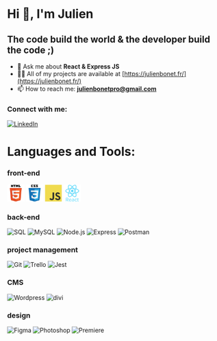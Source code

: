 # Hi 👋, I'm Julien
## The code build the world & the developer build the code ;)

- 💬 Ask me about **React & Express JS**
- 👨‍💻 All of my projects are available at [https://julienbonet.fr/](https://julienbonet.fr/)
- 📫 How to reach me: **julienbonetpro@gmail.com**

### Connect with me:
<p align="left">
  <a href="https://linkedin.com/in/julien-bonet/" target="_blank">
    <img src="https://raw.githubusercontent.com/rahuldkjain/github-profile-readme-generator/master/src/images/icons/Social/linked-in-alt.svg" alt="LinkedIn" width="30" height="30"/>
  </a>
</p>

# Languages and Tools:

### front-end
<p align="left">
  <img src="https://raw.githubusercontent.com/devicons/devicon/master/icons/html5/html5-original-wordmark.svg" alt="HTML5" width="40" height="40"/>
  <img src="https://raw.githubusercontent.com/devicons/devicon/master/icons/css3/css3-original-wordmark.svg" alt="CSS3" width="40" height="40"/>
  <img src="https://raw.githubusercontent.com/devicons/devicon/master/icons/javascript/javascript-original.svg" alt="JavaScript" width="40" height="40"/>
  <img src="https://raw.githubusercontent.com/devicons/devicon/master/icons/react/react-original-wordmark.svg" alt="React" width="40" height="40"/>
</p>

### back-end
<p align="left">
  <img src="https://icon.icepanel.io/Technology/svg/SQL-Developer.svg" alt="SQL" width="40" height="40"/>
  <img src="https://icon.icepanel.io/Technology/svg/MySQL.svg" alt="MySQL" width="40" height="40"/>
  <img src="https://icon.icepanel.io/Technology/svg/Node.js.svg" alt="Node.js" width="40" height="40"/>
  <img   src="https://camo.githubusercontent.com/8a0d9e84de100434d80c53053756820638ee74dc884c9b308d5d62b1df10f424/68747470733a2f2f6968312e726564627562626c652e6e65742f696d6167652e3433383930383234342e363134342f73742c736d616c6c2c353037783530372d7061642c363030783630302c6638663866382e75322e6a7067" alt="Express" width="40" height="40"/>
    <img src="https://www.vectorlogo.zone/logos/getpostman/getpostman-icon.svg" alt="Postman" width="40" height="40"/>
</p>

### project management
<p align="left">
  <img src="https://www.vectorlogo.zone/logos/git-scm/git-scm-icon.svg" alt="Git" width="40" height="40"/>
  <img src="https://icon.icepanel.io/Technology/svg/Trello.svg" alt="Trello" width="40" height="40"/>
  <img src="https://www.vectorlogo.zone/logos/jestjsio/jestjsio-icon.svg" alt="Jest" width="40" height="40"/>
</p>

### CMS
<p align="left">
  <img src="https://camo.githubusercontent.com/87369abc03ef396d3b391e71688e3f4311c03bb9501479acbaff341eadb07c7b/68747470733a2f2f7777772e766563746f726c6f676f2e7a6f6e652f6c6f676f732f776f726470726573732f776f726470726573732d69636f6e2e737667" alt="Wordpress" width="40" height="40"/>  
  <img src="https://www.liblogo.com/img-logo/sml/di2656d517-divi-logo-divi-theme-logo-plansource.webp" alt="divi" width="40" height="40"/>
</p>

### design
<p align="left">
  <img src="https://www.vectorlogo.zone/logos/figma/figma-icon.svg" alt="Figma" width="40" height="40"/>  
  <img src="https://icon.icepanel.io/Technology/svg/Adobe-Photoshop.svg" alt="Photoshop" width="40" height="40"/>
   <img src="https://icon.icepanel.io/Technology/svg/Adobe-Premiere-Pro.svg" alt="Premiere" width="40" height="40"/>
</p>

